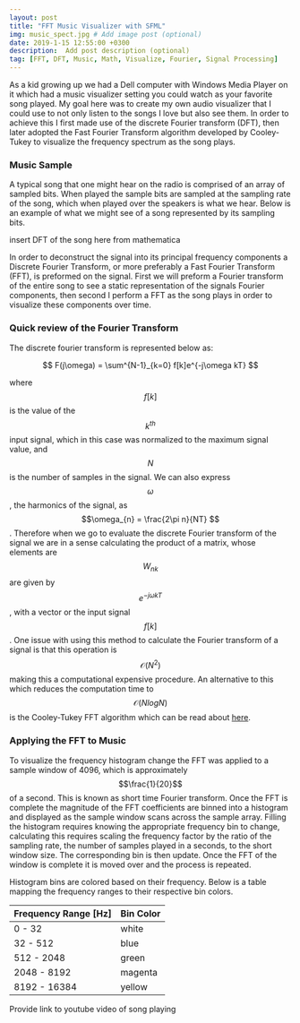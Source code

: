 ```yaml
---
layout: post
title: "FFT Music Visualizer with SFML"
img: music_spect.jpg # Add image post (optional)
date: 2019-1-15 12:55:00 +0300
description:  Add post description (optional)
tag: [FFT, DFT, Music, Math, Visualize, Fourier, Signal Processing]
---
```


As a kid growing up we had a Dell computer with Windows Media Player on it which had a music visualizer setting you could watch as your favorite song played. My goal here was to create my own audio visualizer that I could use to not only listen to the songs I love but also see them. In order to achieve this I first made use of the discrete Fourier transform (DFT), then later adopted the Fast Fourier Transform algorithm developed by Cooley-Tukey to visualize the frequency spectrum as the song plays. 

### Music Sample ###

A typical song that one might hear on the radio is comprised of an array of sampled bits. When played the sample bits are sampled at the sampling rate of the song, which when played over the speakers is what we hear. Below is an example of what we might see of a song represented by its sampling bits.

insert  DFT of the song here from mathematica

In order to deconstruct the signal into its principal frequency components a Discrete Fourier Transform, or more preferably a Fast Fourier Transform (FFT), is preformed on the signal. First we will preform a Fourier transform of the entire song to see a static representation of the signals Fourier components, then second I perform a FFT as the song plays in order to visualize these components over time.  

### Quick review of the Fourier Transform ###

The discrete fourier transform is represented below as:

$$ F(j\omega) =  \sum^{N-1}_{k=0} f[k]e^{-j\omega kT} $$

where $$ f[k] $$ is the value of the $$k^{th}$$ input signal, which in this case was normalized to the maximum signal value, and $$N$$ is the number of samples in the signal. We can also express $$\omega$$, the harmonics of the signal, as $$\omega_{n} = \frac{2\pi n}{NT} $$. Therefore when we go to evaluate the discrete Fourier transform of the signal we are in a sense calculating the product of a matrix, whose elements are $$W_{nk}$$ are given by $$e^{-j\omega kT}$$, with a vector or the input signal $$f[k]$$. One issue with using this method to calculate the Fourier transform of a signal is that this operation is $$\mathcal{O}(N^{2})$$ making this a computational expensive procedure. An alternative to this which reduces the computation time to $$\mathcal{O}(N logN)$$ is the Cooley-Tukey FFT algorithm which can be read about [here](https://en.wikipedia.org/wiki/Cooley–Tukey_FFT_algorithm). 


### Applying the FFT to Music ###
To visualize the frequency histogram change the FFT was applied to a sample window of 4096, which is approximately $$\frac{1}{20}$$ of a second. This is known as short time Fourier transform. Once the FFT is complete the magnitude of the FFT coefficients are binned into a histogram and displayed as the sample window scans across the sample array. Filling the histogram requires knowing the appropriate frequency bin to change, calculating this requires scaling the frequency factor by the ratio of the sampling rate, the number of samples played in a seconds, to the short window size. The corresponding bin is then update. Once the FFT of the window is complete it is moved over and the process is repeated.

Histogram bins are colored based on their frequency. Below is a table mapping the frequency ranges to their respective bin colors.


| Frequency Range [Hz] | Bin Color |
|  ------------|---------|
| 0 - 32       | white   |
| 32 - 512     | blue    |
| 512 - 2048   | green   |
| 2048 - 8192  | magenta |
| 8192 - 16384 | yellow  |


Provide link to youtube video of song playing

